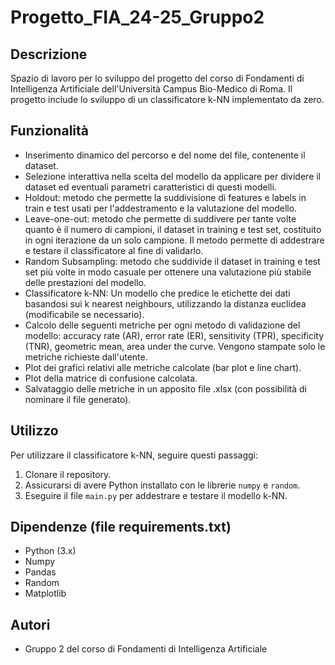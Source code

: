# Progetto_FIA_24-25_Gruppo2

## Descrizione
Spazio di lavoro per lo sviluppo del progetto del corso di Fondamenti di Intelligenza Artificiale dell'Università Campus Bio-Medico di Roma. Il progetto include lo sviluppo di un classificatore k-NN implementato da zero.

## Funzionalità
- Inserimento dinamico del percorso e del nome del file, contenente il dataset.
- Selezione interattiva nella scelta del modello da applicare per dividere il dataset ed eventuali parametri caratteristici di questi modelli.
- Holdout: metodo che permette la suddivisione di features e labels in train e test usati per l'addestramento e la valutazione del modello.
- Leave-one-out: metodo che permette di suddivere per tante volte quanto è il numero di campioni, il dataset in training e test set, costituito in ogni iterazione da un solo campione. Il metodo permette di addestrare e testare il classificatore al fine di validarlo.
- Random Subsampling: metodo che suddivide il dataset in training e test set più volte in modo casuale per ottenere una valutazione più stabile delle prestazioni del modello.
- Classificatore k-NN: Un modello che predice le etichette dei dati basandosi sui k nearest neighbours, utilizzando la distanza euclidea (modificabile se necessario).
- Calcolo delle seguenti metriche per ogni metodo di validazione del modello: accuracy rate (AR), error rate (ER), sensitivity (TPR), specificity (TNR), geometric mean, area under the curve. Vengono stampate solo le metriche richieste dall'utente.
- Plot dei grafici relativi alle metriche calcolate (bar plot e line chart).
- Plot della matrice di confusione calcolata.
- Salvataggio delle metriche in un apposito file .xlsx (con possibilità di nominare il file generato).

## Utilizzo
Per utilizzare il classificatore k-NN, seguire questi passaggi:
1. Clonare il repository.
2. Assicurarsi di avere Python installato con le librerie `numpy` e `random`.
3. Eseguire il file `main.py` per addestrare e testare il modello k-NN.

## Dipendenze (file requirements.txt)
- Python (3.x)
- Numpy
- Pandas
- Random
- Matplotlib

## Autori
- Gruppo 2 del corso di Fondamenti di Intelligenza Artificiale